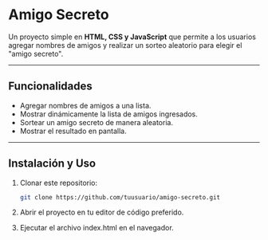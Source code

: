 # Amigo Secreto

Un proyecto simple en **HTML, CSS y JavaScript** que permite a los usuarios agregar nombres de amigos y realizar un sorteo aleatorio para elegir el "amigo secreto".

---

## Funcionalidades
- Agregar nombres de amigos a una lista.
- Mostrar dinámicamente la lista de amigos ingresados.
- Sortear un amigo secreto de manera aleatoria.
- Mostrar el resultado en pantalla.

---

## Instalación y Uso
1. Clonar este repositorio:
   ```bash
   git clone https://github.com/tuusuario/amigo-secreto.git

2. Abrir el proyecto en tu editor de código preferido.

3. Ejecutar el archivo index.html en el navegador.